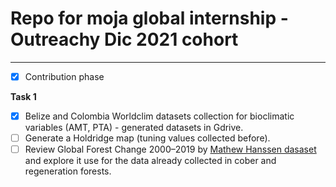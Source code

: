 # Repo for moja global internship - Outreachy Dic 2021 cohort

---

- [x]	Contribution phase

**Task 1**

- [x]	Belize and Colombia Worldclim datasets collection for bioclimatic variables (AMT, PTA) - generated datasets in Gdrive.
- [ ]	Generate a Holdridge map (tuning values collected before).
- [ ] Review Global Forest Change 2000–2019 by [Mathew Hanssen dasaset](https://data.globalforestwatch.org/documents/14228e6347c44f5691572169e9e107ad/explore) and explore it use for the data already collected in cober and regeneration forests.
